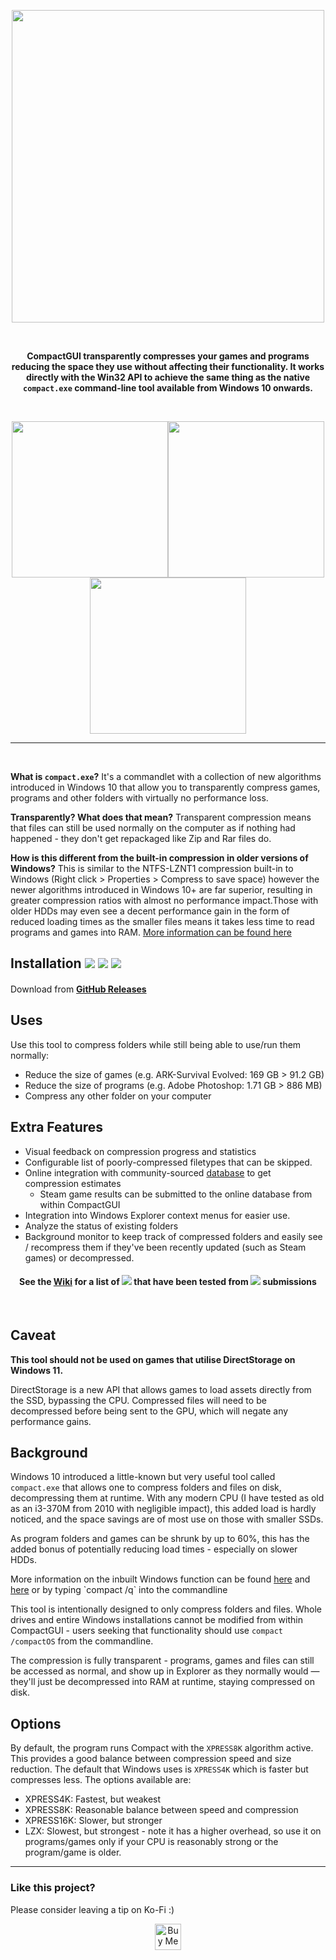 <p align="center"><img src="https://user-images.githubusercontent.com/1491536/171987806-e7f290b4-91ed-451c-a7ef-d30f77a24931.svg" width="500"></p>

&nbsp;

<p align="center"><b>CompactGUI transparently compresses your games and programs reducing the space they use without affecting their functionality. It works directly with the Win32 API to achieve the same thing as the native <code>compact.exe</code> command-line tool available from Windows 10 onwards.</b></p> 

&nbsp;
&nbsp;

<p align="center"><img src="https://user-images.githubusercontent.com/1491536/172040389-62932137-11ae-49c8-8749-95c0b67f3aab.png" width="250"/><img src="https://user-images.githubusercontent.com/1491536/172040455-6cd06756-6323-44da-b350-daa47f31c5e3.png" width="250"/><img src="https://user-images.githubusercontent.com/1491536/172040456-09c069e3-093a-4c5e-8d69-f52d4dc2f982.png" width="250"/></>


------
&nbsp;

**What is `compact.exe`?**
It's a commandlet with a collection of new algorithms introduced in Windows 10 that allow you to transparently compress games, programs and other folders with virtually no performance loss.

**Transparently? What does that mean?**
Transparent compression means that files can still be used normally on the computer as if nothing had happened - they don't get repackaged like Zip and Rar files do. 

**How is this different from the built-in compression in older versions of Windows?**
This is similar to the NTFS-LZNT1 compression built-in to Windows (Right click > Properties > Compress to save space) however the newer algorithms introduced in Windows 10+ are far superior, resulting in greater compression ratios with almost no performance impact.Those with older HDDs may even see a decent performance gain in the form of reduced loading times as the smaller files means it takes less time to read programs and games into RAM. [More information can be found here](https://msdn.microsoft.com/en-us/library/windows/desktop/hh920921(v=vs.85).aspx) 



<h2>Installation  </h> <a href="https://github.com/ImminentFate/CompactGUI/releases"><img src="https://img.shields.io/github/release/ImminentFate/compactgui/all.svg""></a>  <a href="https://chocolatey.org/packages/compactgui/"><img src="https://img.shields.io/chocolatey/v/compactgui.svg""></a>  <a href="https://github.com/ImminentFate/CompactGUI/releases"><img src="https://img.shields.io/github/downloads/ImminentFate/CompactGUI/total.svg""></a>

####
 
<p>Download from <a href="https://github.com/IridiumIO/CompactGUI/releases"><b>GitHub Releases</b></a></p>
  
## Uses
Use this tool to compress folders while still being able to use/run them normally: 
- Reduce the size of games (e.g. ARK-Survival Evolved: 169 GB > 91.2 GB)
- Reduce the size of programs (e.g. Adobe Photoshop: 1.71 GB > 886 MB)
- Compress any other folder on your computer
  
## Extra Features
 - Visual feedback on compression progress and statistics
 - Configurable list of poorly-compressed filetypes that can be skipped.
 - Online integration with community-sourced [database](https://github.com/ImminentFate/CompactGUI/wiki/Community-Compression-Results) to get compression estimates
      - Steam game results can be submitted to the online database from within CompactGUI 
 - Integration into Windows Explorer context menus for easier use.
 - Analyze the status of existing folders
 - Background monitor to keep track of compressed folders and easily see / recompress them if they've been recently updated (such as Steam games) or decompressed. 
 
<h4 align="center"><b>See the <a href="https://github.com/ImminentFate/CompactGUI/wiki/Community-Compression-Results">Wiki</a> for a list of <a href="https://github.com/ImminentFate/CompactGUI/wiki/Community-Compression-Results"><img src="https://img.shields.io/badge/8530-Games-blue.svg"></a> that have been tested from <a href="https://github.com/ImminentFate/CompactGUI/wiki/Community-Compression-Results"><img src="https://img.shields.io/badge/-57947-lightgrey.svg"></a> submissions</b></h3>
<p>&nbsp;</p>



## Caveat
**This tool should not be used on games that utilise DirectStorage on Windows 11.** 

DirectStorage is a new API that allows games to load assets directly from the SSD, bypassing the CPU. Compressed files will need to be decompressed before being sent to the GPU, which will negate any performance gains.



## Background

Windows 10 introduced a little-known but very useful tool called `compact.exe` that allows one to compress folders and files on disk, decompressing them at runtime. With any modern CPU (I have tested as old as an i3-370M from 2010 with negligible impact), this added load is hardly noticed, and the space savings are of most use on those with smaller SSDs. 

As program folders and games can be shrunk by up to 60%, this has the added bonus of potentially reducing load times - especially on slower HDDs. 

More information on the inbuilt Windows function can be found [here](https://technet.microsoft.com/en-au/library/bb490884.aspx) and [here](https://msdn.microsoft.com/en-us/library/windows/desktop/hh920921(v=vs.85).aspx) or by typing `compact /q` into the commandline

This tool is intentionally designed to only compress folders and files. Whole drives and entire Windows installations cannot be modified from within CompactGUI - users seeking that functionality should use `compact /compactOS` from the commandline. 

The compression is fully transparent - programs, games and files can still be accessed as normal, and show up in Explorer as they normally would — they'll just be decompressed into RAM at runtime, staying compressed on disk.

## Options
By default, the program runs Compact with the `XPRESS8K` algorithm active. This provides a good balance between compression speed and size reduction. The default that Windows uses is `XPRESS4K` which is faster but compresses less. 
The options available are: 
- XPRESS4K: Fastest, but weakest
- XPRESS8K: Reasonable balance between speed and compression
- XPRESS16K: Slower, but stronger
- LZX: Slowest, but strongest - note it has a higher overhead, so use it on programs/games only if your CPU is reasonably strong or the program/game is older. 

 
 -----
 ### Like this project?
 Please consider leaving a tip on Ko-Fi :) 
 
 <p align="center"><a href='https://ko-fi.com/iridiumio' target='_blank'><img height='42' style='border:0px;height:42px;' src='https://cdn.ko-fi.com/cdn/kofi3.png?v=3' border='0' alt='Buy Me a Coffee at ko-fi.com' /></a></p>
  

